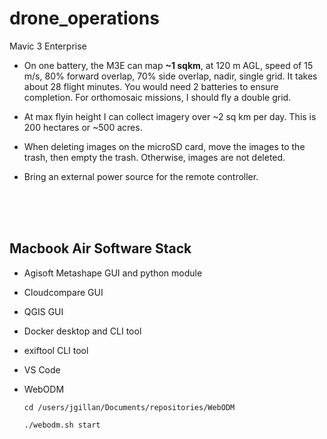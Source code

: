 # drone_operations


Mavic 3 Enterprise

* On one battery, the M3E can map **~1 sqkm**, at 120 m AGL, speed of 15 m/s, 80% forward overlap, 70% side overlap, nadir, single grid. It takes about 28 flight minutes. You would need 2 batteries to ensure completion. For orthomosaic missions, I should fly a double grid.

* At max flyin height I can collect imagery over ~2 sq km per day. This is 200 hectares or ~500 acres. 

* When deleting images on the microSD card, move the images to the trash, then empty the trash. Otherwise, images are not deleted.

* Bring an external power source for the remote controller. 

<br>
<br>
<br>

## Macbook Air Software Stack
* Agisoft Metashape GUI and python module
* Cloudcompare GUI
* QGIS GUI
* Docker desktop and CLI tool
* exiftool CLI tool
* VS Code
* WebODM

  `cd /users/jgillan/Documents/repositories/WebODM`

  `./webodm.sh start`
